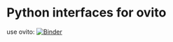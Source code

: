 # Python interfaces for ovito
use ovito: 
[![Binder](https://mybinder.org/badge_logo.svg)](https://mybinder.org/v2/gh/matbinder/ovito-example/master?filepath=ovito.ipynb)
